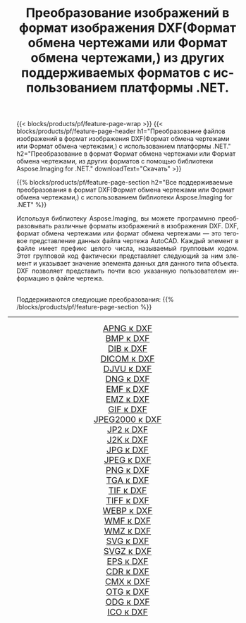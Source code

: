 ﻿---
title: Преобразование изображений в формат изображения DXF(Формат обмена чертежами или Формат обмена чертежами,) из других поддерживаемых форматов с использованием платформы .NET. 
weight: 3920
url: /ru/net/conversion/to/dxf 
lang: ru
langdirlevel: 2
locales: zh-hans,ja,it,ru,de,es,fr,nl,id,lt,pl,pt,vi,tr,ko,zh-hant,ar,hi,th,sv,cs,uk,he
description: Используя библиотеку Aspose.Imaging for .NET, можно легко преобразовать в DXF(Формат обмена чертежами или Формат обмена чертежами,) другие поддерживаемые форматы изображений.
---

{{< blocks/products/pf/feature-page-wrap >}}
{{< blocks/products/pf/feature-page-header h1="Преобразование файлов изображений в формат изображения DXF(Формат обмена чертежами или Формат обмена чертежами,) с использованием платформы .NET." h2="Преобразование в формат Формат обмена чертежами или Формат обмена чертежами, из других форматов с помощью библиотеки Aspose.Imaging for .NET." downloadText="Скачать" >}}


{{% blocks/products/pf/feature-page-section  h2="Все поддерживаемые преобразования в формат DXF(Формат обмена чертежами или Формат обмена чертежами,) с использованием библиотеки Aspose.Imaging for .NET" %}}
<p align=justify>Используя библиотеку Aspose.Imaging, вы можете программно преобразовывать различные форматы изображений в изображения DXF. DXF, формат обмена чертежами или формат обмена чертежами — это теговое представление данных файла чертежа AutoCAD. Каждый элемент в файле имеет префикс целого числа, называемый групповым кодом. Этот групповой код фактически представляет следующий за ним элемент и указывает значение элемента данных для данного типа объекта. DXF позволяет представить почти всю указанную пользователем информацию в файле чертежа. </p>
<br/>
Поддерживаются следующие преобразования:
{{% /blocks/products/pf/feature-page-section %}}
<div class="container-fluid productfamilypage bg-gray">
    <div class="convertypes bg-gray agp-content section">
        <div class="container">
		<hr style="margin-left:-20px;"/>
		<div class="row other-converters" style="gap: 10px;font-size: 19px;text-align:center;">
		    <div class='col-md-2 other-converter remove-lp remove-rp'><a href="/imaging/ru/net/conversion/apng-to-dxf" style="padding:15px;">APNG к DXF</a></div>
<div class='col-md-2 other-converter remove-lp remove-rp'><a href="/imaging/ru/net/conversion/bmp-to-dxf" style="padding:15px;">BMP к DXF</a></div>
<div class='col-md-2 other-converter remove-lp remove-rp'><a href="/imaging/ru/net/conversion/dib-to-dxf" style="padding:15px;">DIB к DXF</a></div>
<div class='col-md-2 other-converter remove-lp remove-rp'><a href="/imaging/ru/net/conversion/dicom-to-dxf" style="padding:15px;">DICOM к DXF</a></div>
<div class='col-md-2 other-converter remove-lp remove-rp'><a href="/imaging/ru/net/conversion/djvu-to-dxf" style="padding:15px;">DJVU к DXF</a></div>
<div class='col-md-2 other-converter remove-lp remove-rp'><a href="/imaging/ru/net/conversion/dng-to-dxf" style="padding:15px;">DNG к DXF</a></div>
<div class='col-md-2 other-converter remove-lp remove-rp'><a href="/imaging/ru/net/conversion/emf-to-dxf" style="padding:15px;">EMF к DXF</a></div>
<div class='col-md-2 other-converter remove-lp remove-rp'><a href="/imaging/ru/net/conversion/emz-to-dxf" style="padding:15px;">EMZ к DXF</a></div>
<div class='col-md-2 other-converter remove-lp remove-rp'><a href="/imaging/ru/net/conversion/gif-to-dxf" style="padding:15px;">GIF к DXF</a></div>
<div class='col-md-2 other-converter remove-lp remove-rp'><a href="/imaging/ru/net/conversion/jpeg2000-to-dxf" style="padding:15px;">JPEG2000 к DXF</a></div>
<div class='col-md-2 other-converter remove-lp remove-rp'><a href="/imaging/ru/net/conversion/jp2-to-dxf" style="padding:15px;">JP2 к DXF</a></div>
<div class='col-md-2 other-converter remove-lp remove-rp'><a href="/imaging/ru/net/conversion/j2k-to-dxf" style="padding:15px;">J2K к DXF</a></div>
<div class='col-md-2 other-converter remove-lp remove-rp'><a href="/imaging/ru/net/conversion/jpg-to-dxf" style="padding:15px;">JPG к DXF</a></div>
<div class='col-md-2 other-converter remove-lp remove-rp'><a href="/imaging/ru/net/conversion/jpeg-to-dxf" style="padding:15px;">JPEG к DXF</a></div>
<div class='col-md-2 other-converter remove-lp remove-rp'><a href="/imaging/ru/net/conversion/png-to-dxf" style="padding:15px;">PNG к DXF</a></div>
<div class='col-md-2 other-converter remove-lp remove-rp'><a href="/imaging/ru/net/conversion/tga-to-dxf" style="padding:15px;">TGA к DXF</a></div>
<div class='col-md-2 other-converter remove-lp remove-rp'><a href="/imaging/ru/net/conversion/tif-to-dxf" style="padding:15px;">TIF к DXF</a></div>
<div class='col-md-2 other-converter remove-lp remove-rp'><a href="/imaging/ru/net/conversion/tiff-to-dxf" style="padding:15px;">TIFF к DXF</a></div>
<div class='col-md-2 other-converter remove-lp remove-rp'><a href="/imaging/ru/net/conversion/webp-to-dxf" style="padding:15px;">WEBP к DXF</a></div>
<div class='col-md-2 other-converter remove-lp remove-rp'><a href="/imaging/ru/net/conversion/wmf-to-dxf" style="padding:15px;">WMF к DXF</a></div>
<div class='col-md-2 other-converter remove-lp remove-rp'><a href="/imaging/ru/net/conversion/wmz-to-dxf" style="padding:15px;">WMZ к DXF</a></div>
<div class='col-md-2 other-converter remove-lp remove-rp'><a href="/imaging/ru/net/conversion/svg-to-dxf" style="padding:15px;">SVG к DXF</a></div>
<div class='col-md-2 other-converter remove-lp remove-rp'><a href="/imaging/ru/net/conversion/svgz-to-dxf" style="padding:15px;">SVGZ к DXF</a></div>
<div class='col-md-2 other-converter remove-lp remove-rp'><a href="/imaging/ru/net/conversion/eps-to-dxf" style="padding:15px;">EPS к DXF</a></div>
<div class='col-md-2 other-converter remove-lp remove-rp'><a href="/imaging/ru/net/conversion/cdr-to-dxf" style="padding:15px;">CDR к DXF</a></div>
<div class='col-md-2 other-converter remove-lp remove-rp'><a href="/imaging/ru/net/conversion/cmx-to-dxf" style="padding:15px;">CMX к DXF</a></div>
<div class='col-md-2 other-converter remove-lp remove-rp'><a href="/imaging/ru/net/conversion/otg-to-dxf" style="padding:15px;">OTG к DXF</a></div>
<div class='col-md-2 other-converter remove-lp remove-rp'><a href="/imaging/ru/net/conversion/odg-to-dxf" style="padding:15px;">ODG к DXF</a></div>
<div class='col-md-2 other-converter remove-lp remove-rp'><a href="/imaging/ru/net/conversion/ico-to-dxf" style="padding:15px;">ICO к DXF</a></div>
                </div>
        </div>
    </div>
</div>
<br/>

